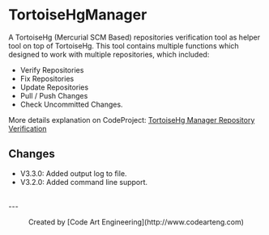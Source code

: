 # TortoiseHgManager
A TortoiseHg (Mercurial SCM Based) repositories verification tool as helper tool on top of TortoiseHg.
This tool contains multiple functions which designed to work with multiple repositories, which included:
- Verify Repositories
- Fix Repositories
- Update Repositories
- Pull / Push Changes
- Check Uncommitted Changes.

More details explanation on CodeProject: [TortoiseHg Manager Repository Verification](https://www.codeproject.com/Tips/509059/TortoiseHg-Manager-Repository-Verification)

## Changes
- V3.3.0: Added output log to file.
- V3.2.0: Added command line support.

<br/>
---
<p style="text-align: center;">Created by [Code Art Engineering](http://www.codearteng.com)</p>